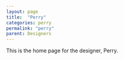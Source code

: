 ```yaml
---
layout: page
title:  "Perry"
categories: perry
permalink: "perry"
parent: Designers
---
```

This is the home page for the designer, Perry.
